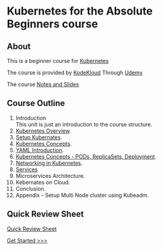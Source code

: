 # Kubernetes for the Absolute Beginners course
## About
This is a beginner course for [Kubernetes](https://kubernetes.io/)

The course is provided by [KodeKloud](https://kodekloud.com/) Through [Udemy](https://www.udemy.com/share/101to43@LrgBm-qi3BUXBuoMETpgf8B9kekfua1Ns_ofRpaJAdcZWsSEUBTRsCAc7eTgVqZQLw==/)

The course [Notes and Slides](/Kubernetes-For-Beginners-Mumshad_Mannambeth.pdf)

## Course Outline
1. Introduction  
    This unit is just an introduction to the course structure.
2. [Kubernetes Overview](./unit02-k8s-overview/README.md).
3. [Setup Kubernates](./unit03-setup-k8/README.md).
4. [Kubernetes Concepts](./unit04-k8s-concepts/README.md).
5. [YAML Introduction](./unit05-yaml-introduction/README.md).
6. [Kubernetes Concepts - PODs, ReplicaSets, Deployment](./unit06-k8s-concepts-pods-replicaSets-deployment/README.md).
7. [Networking in Kubernetes](./unit07-k8s-networking/README.md).
8. [Services](./unit08-services/README.md)
9. Microservices Architecture.
10. Kebernates on Cloud.
11. Conclusion.
12. Appendix - Setup Multi Node cluster using Kubeadm.


## Quick Review Sheet
[Quick Review Sheet](./Review-Sheet.md)

[Get Started >>>](./unit02-k8s-overview/README.md)